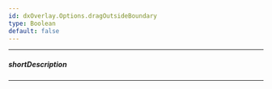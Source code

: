 ```yaml
---
id: dxOverlay.Options.dragOutsideBoundary
type: Boolean
default: false
---
```

---
##### shortDescription
<!-- Description goes here -->

---
<!-- Description goes here -->